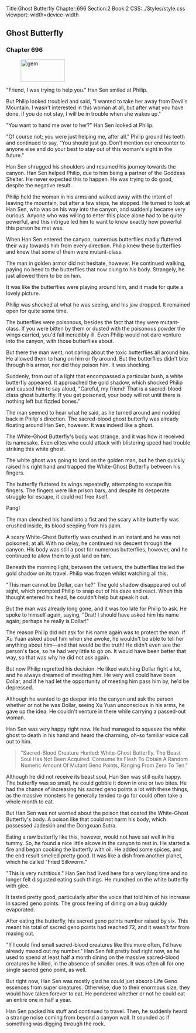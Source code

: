 Title:Ghost Butterfly 
Chapter:696 
Section:2 
Book:2 
CSS:../Styles/style.css 
viewport: width=device-width
  
## Ghost Butterfly
### Chapter 696 
<figure>
	<img src="../Images/gem.gif" alt="gem" id="gem" width="120" height="60" />
</figure>
  

  
  "Friend, I was trying to help you." Han Sen smiled at Philip.

But Philip looked troubled and said, "I wanted to take her away from Devil's Mountain. I wasn't interested in this woman at all, but after what you have done, if you do not stay, I will be in trouble when she wakes up."

"You want to hand me over to her?" Han Sen looked at Philip.

"Of course not; you were just helping me, after all." Philip ground his teeth and continued to say, "You should just go. Don't mention our encounter to anyone else and do your best to stay out of this woman's sight in the future."

Han Sen shrugged his shoulders and resumed his journey towards the canyon. Han Sen helped Philip, due to him being a partner of the Goddess Shelter. He never expected this to happen. He was trying to do good, despite the negative result.

Philip held the woman in his arms and walked away with the intent of leaving the mountain, but after a few steps, he stopped. He turned to look at Han Sen, who was on his way into the canyon, and suddenly became very curious. Anyone who was willing to enter this place alone had to be quite powerful, and this intrigue led him to want to know exactly how powerful this person he met was.

When Han Sen entered the canyon, numerous butterflies madly fluttered their way towards him from every direction. Philip knew these butterflies and knew that some of them were mutant-class.

The man in golden armor did not hesitate, however. He continued walking, paying no heed to the butterflies that now clung to his body. Strangely, he just allowed them to be on him.

It was like the butterflies were playing around him, and it made for quite a lovely picture.

Philip was shocked at what he was seeing, and his jaw dropped. It remained open for quite some time.

The butterflies were poisonous, besides the fact that they were mutant-class. If you were bitten by them or dusted with the poisonous powder the wings carried, you'd fall incredibly ill. Even Philip would not dare venture into the canyon, with those butterflies about.

But there the man went, not caring about the toxic butterflies all around him. He allowed them to hang on him or fly around. But the butterflies didn't bite through his armor, nor did they poison him. It was shocking.

Suddenly, from out of a light that encompassed a particular bush, a white butterfly appeared. It approached the gold shadow, which shocked Philip and caused him to say aloud, "Careful, my friend! That is a sacred-blood class ghost butterfly. If you get poisoned, your body will rot until there is nothing left but fizzled bones."

The man seemed to hear what he said, as he turned around and nodded back in Philip's direction. The sacred-blood ghost butterfly was already floating around Han Sen, however. It was indeed like a ghost.

The White-Ghost Butterfly's body was strange, and it was how it received its namesake. Even elites who could attack with blistering speed had trouble striking this white ghost.

The white ghost was going to land on the golden man, but he then quickly raised his right hand and trapped the White-Ghost Butterfly between his fingers.

The butterfly fluttered its wings repeatedly, attempting to escape his fingers. The fingers were like prison bars, and despite its desperate struggle for escape, it could not free itself.

Pang!

The man clenched his hand into a fist and the scary white butterfly was crushed inside, its blood seeping from his palm.

A scary White-Ghost Butterfly was crushed in an instant and he was not poisoned, at all. With no delay, he continued his descent through the canyon. His body was still a post for numerous butterflies, however, and he continued to allow them to just land on him.

Beneath the morning light, between the vetivers, the butterflies trailed the gold shadow on its travel. Philip was frozen whilst watching all this.

"This man cannot be Dollar, can he?" The gold shadow disappeared out of sight, which prompted Philip to snap out of his daze and react. When this thought entered his head, he couldn't help but speak it out.

But the man was already long gone, and it was too late for Philip to ask. He spoke to himself again, saying, "Drat! I should have asked him his name again; perhaps he really is Dollar!"

The reason Philip did not ask for his name again was to protect the man. If Xu Yuan asked about him when she awoke, he wouldn't be able to tell her anything about him—and that would be the truth! He didn't even see the person's face, so he had very little to go on. It would have been better that way, so that was why he did not ask again.

But now Philip regretted his decision. He liked watching Dollar fight a lot, and he always dreamed of meeting him. He very well could have been Dollar, and if he had let the opportunity of meeting him pass him by, he'd be depressed.

Although he wanted to go deeper into the canyon and ask the person whether or not he was Dollar, seeing Xu Yuan unconscious in his arms, he gave up the idea. He couldn't venture in there while carrying a passed-out woman.

Han Sen was very happy right now. He had managed to squeeze the white ghost to death in his hand and heard the charming, oh-so familiar voice call out to him.

> "Sacred-Blood Creature Hunted: White-Ghost Butterfly. The Beast Soul Has Not Been Acquired. Consume Its Flesh To Obtain A Random Numeric Amount Of Mutant Geno Points, Ranging From Zero To Ten."

Although he did not receive its beast soul, Han Sen was still quite happy. The butterfly was so small, he could gobble it down in one or two bites. He had the chance of increasing his sacred geno points a lot with these things, as the massive monsters he generally tended to go for could often take a whole month to eat.

But Han Sen was not worried about the poison that coated the White-Ghost Butterfly's body. A poison like that could not harm his body, which possessed Jadeskin and the Dongxuan Sutra.

Eating a raw butterfly like this, however, would not have sat well in his tummy. So, he found a nice little alcove in the canyon to rest in. He started a fire and began cooking the butterfly with oil. He added some spices, and the end result smelled pretty good. It was like a dish from another planet, which he called "Fried Silkworm."

"This is very nutritious." Han Sen had lived here for a very long time and no longer felt disgusted eating such things. He munched on the white butterfly with glee.

It tasted pretty good, particularly after the voice that told him of his increase in sacred geno points. The gross feeling of dining on a bug quickly evaporated.

After eating the butterfly, his sacred geno points number raised by six. This meant his total of sacred geno points had reached 72, and it wasn't far from maxing out.

"If I could find small sacred-blood creatures like this more often, I'd have already maxed out my number." Han Sen felt pretty bad right now, as he used to spend at least half a month dining on the massive sacred-blood creatures he killed, in the absence of smaller ones. It was often all for one single sacred geno point, as well.

But right now, Han Sen was mostly glad he could just absorb Life Geno essences from super creatures. Otherwise, due to their enormous size, they would have taken forever to eat. He pondered whether or not he could eat an entire one in half a year.

Han Sen packed his stuff and continued to travel. Then, he suddenly heard a strange noise coming from beyond a canyon wall. It sounded as if something was digging through the rock.
